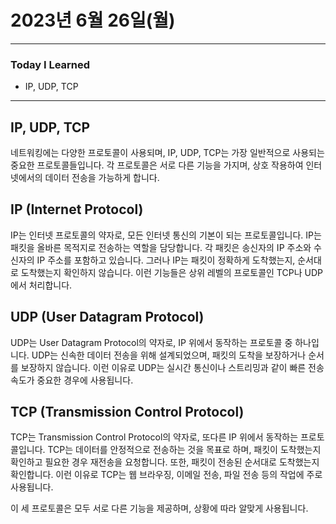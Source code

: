 # 2023년 6월 26일(월)

---

### Today I Learned 

- IP, UDP, TCP

---

##  IP, UDP, TCP

네트워킹에는 다양한 프로토콜이 사용되며, IP, UDP, TCP는 가장 일반적으로 사용되는 중요한 프로토콜들입니다. 각 프로토콜은 서로 다른 기능을 가지며, 상호 작용하여 인터넷에서의 데이터 전송을 가능하게 합니다.

## IP (Internet Protocol)

IP는 인터넷 프로토콜의 약자로, 모든 인터넷 통신의 기본이 되는 프로토콜입니다. IP는 패킷을 올바른 목적지로 전송하는 역할을 담당합니다. 각 패킷은 송신자의 IP 주소와 수신자의 IP 주소를 포함하고 있습니다. 그러나 IP는 패킷이 정확하게 도착했는지, 순서대로 도착했는지 확인하지 않습니다. 이런 기능들은 상위 레벨의 프로토콜인 TCP나 UDP에서 처리합니다.

## UDP (User Datagram Protocol)

UDP는 User Datagram Protocol의 약자로, IP 위에서 동작하는 프로토콜 중 하나입니다. UDP는 신속한 데이터 전송을 위해 설계되었으며, 패킷의 도착을 보장하거나 순서를 보장하지 않습니다. 이런 이유로 UDP는 실시간 통신이나 스트리밍과 같이 빠른 전송 속도가 중요한 경우에 사용됩니다.

## TCP (Transmission Control Protocol)

TCP는 Transmission Control Protocol의 약자로, 또다른 IP 위에서 동작하는 프로토콜입니다. TCP는 데이터를 안정적으로 전송하는 것을 목표로 하며, 패킷이 도착했는지 확인하고 필요한 경우 재전송을 요청합니다. 또한, 패킷이 전송된 순서대로 도착했는지 확인합니다. 이런 이유로 TCP는 웹 브라우징, 이메일 전송, 파일 전송 등의 작업에 주로 사용됩니다.

이 세 프로토콜은 모두 서로 다른 기능을 제공하며, 상황에 따라 알맞게 사용됩니다.